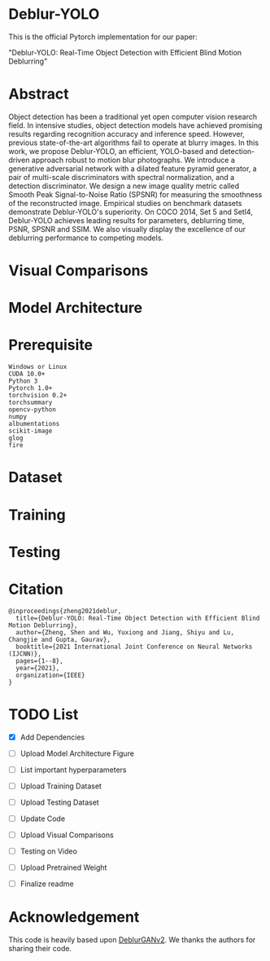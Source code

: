 # Deblur-YOLO
This is the official Pytorch implementation for our paper:

"Deblur-YOLO: Real-Time Object Detection with Efficient Blind Motion Deblurring"

# Abstract
Object detection has been a traditional yet open computer vision research field. In intensive studies, object detection models have achieved promising results regarding recognition accuracy and inference speed. However, previous state-of-the-art algorithms fail to operate at blurry images. In this work, we propose Deblur-YOLO, an efficient, YOLO-based and detection-driven approach robust to motion blur photographs. We introduce a generative adversarial network with a dilated feature pyramid generator, a pair of multi-scale discriminators with spectral normalization, and a detection discriminator. We design a new image quality metric called Smooth Peak Signal-to-Noise Ratio (SPSNR) for measuring the smoothness of the reconstructed image. Empirical studies on benchmark datasets demonstrate Deblur-YOLO's superiority. On COCO 2014, Set 5 and Setl4, Deblur-YOLO achieves leading results for parameters, deblurring time, PSNR, SPSNR and SSIM. We also visually display the excellence of our deblurring performance to competing models.

# Visual Comparisons

# Model Architecture

# Prerequisite
```
Windows or Linux 
CUDA 10.0+
Python 3
Pytorch 1.0+ 
torchvision 0.2+
torchsummary
opencv-python
numpy
albumentations
scikit-image
glog
fire
```

# Dataset

# Training

# Testing

# Citation
```
@inproceedings{zheng2021deblur,
  title={Deblur-YOLO: Real-Time Object Detection with Efficient Blind Motion Deblurring},
  author={Zheng, Shen and Wu, Yuxiong and Jiang, Shiyu and Lu, Changjie and Gupta, Gaurav},
  booktitle={2021 International Joint Conference on Neural Networks (IJCNN)},
  pages={1--8},
  year={2021},
  organization={IEEE}
}
```

# TODO List
- [x] Add Dependencies
- [ ] Upload Model Architecture Figure
- [ ] List important hyperparameters
- [ ] Upload Training Dataset
- [ ] Upload Testing Dataset
- [ ] Update Code 
- [ ] Upload Visual Comparisons
- [ ] Testing on Video
- [ ] Upload Pretrained Weight 
- [ ] Finalize readme


# Acknowledgement
This code is heavily based upon [DeblurGANv2](https://github.com/VITA-Group/DeblurGANv2). We thanks the authors for sharing their code. 

